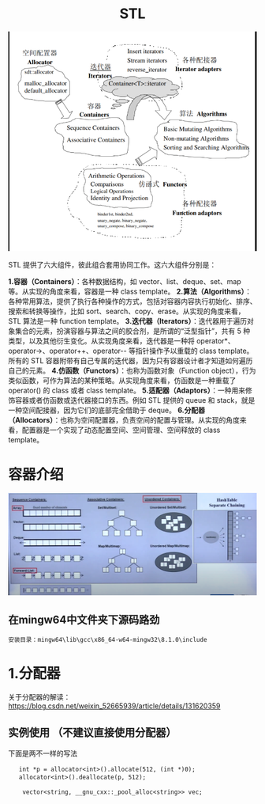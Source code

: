  <h1 align="center">    STL    </h1>

 ![这是图片](/images/六大部件.png)

 STL 提供了六大组件，彼此组合套用协同工作。这六大组件分别是：

**1.容器（Containers）**：各种数据结构，如 vector、list、deque、set、map 等。从实现的角度来看，容器是一种 class template。
**2.算法（Algorithms）**：各种常用算法，提供了执行各种操作的方式，包括对容器内容执行初始化、排序、搜索和转换等操作，比如 sort、search、copy、erase。从实现的角度来看，STL 算法是一种 function template。
**3.迭代器（Iterators）**：迭代器用于遍历对象集合的元素，扮演容器与算法之间的胶合剂，是所谓的“泛型指针”，共有 5 种类型，以及其他衍生变化。从实现角度来看，迭代器是一种将 operator*、operator->、operator++、operator-- 等指针操作予以重载的 class template。所有的 STL 容器附带有自己专属的迭代器，因为只有容器设计者才知道如何遍历自己的元素。
**4.仿函数（Functors）**：也称为函数对象（Function object），行为类似函数，可作为算法的某种策略。从实现角度来看，仿函数是一种重载了 operator() 的 class 或者 class template。
**5.适配器（Adaptors）**：一种用来修饰容器或者仿函数或迭代器接口的东西。例如 STL 提供的 queue 和 stack，就是一种空间配接器，因为它们的底部完全借助于 deque。
**6.分配器（Allocators）**：也称为空间配置器，负责空间的配置与管理。从实现的角度来看，配置器是一个实现了动态配置空间、空间管理、空间释放的 class template。

 # 容器介绍
 ![GitHub Logo](/images/容器介绍.png)

## 在mingw64中文件夹下源码路劲
 ````
 安装目录：mingw64\lib\gcc\x86_64-w64-mingw32\8.1.0\include
````
 # 1.分配器
   关于分配器的解读：
   https://blog.csdn.net/weixin_52665939/article/details/131620359

## 实例使用 （不建议直接使用分配器）
下面是两不一样的写法 
 ```
    int *p = allocator<int>().allocate(512, (int *)0);
    allocator<int>().deallocate(p, 512);
```
```
    vector<string, __gnu_cxx::_pool_alloc<string>> vec;
 ```
 



 
    